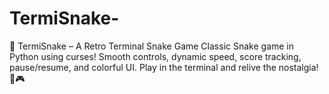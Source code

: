 # TermiSnake-
🐍 TermiSnake – A Retro Terminal Snake Game Classic Snake game in Python using curses! Smooth controls, dynamic speed, score tracking, pause/resume, and colorful UI. Play in the terminal and relive the nostalgia! 🚀🎮
